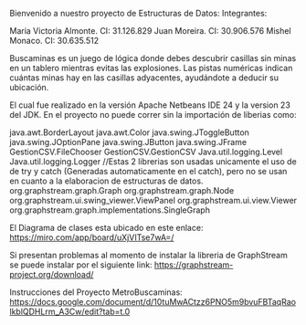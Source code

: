 Bienvenido a nuestro proyecto de Estructuras de Datos:
Integrantes:

Maria Victoria Almonte. CI: 31.126.829
Juan Moreira. CI: 30.906.576
Mishel Monaco. CI: 30.635.512

Buscaminas es un juego de lógica donde debes descubrir casillas sin minas en un tablero mientras evitas las explosiones. Las pistas numéricas indican cuántas minas hay en las casillas adyacentes, ayudándote a deducir su ubicación.

El cual fue realizado en la versión Apache Netbeans IDE 24 y la version 23 del JDK.
En el proyecto no puede correr sin la importación de liberias como: 

java.awt.BorderLayout
java.awt.Color
java.swing.JToggleButton
java.swing.JOptionPane
java.swing.JButton
java.swing.JFrame
GestionCSV.FileChooser
GestionCSV.GestionCSV
Java.util.logging.Level
Java.util.logging.Logger //Estas 2 librerias son usadas unicamente el uso de de try y catch (Generadas automaticamente en el catch), pero no se usan en cuanto a la elaboracion de estructuras de datos.
org.graphstream.graph.Graph
org.graphstream.graph.Node
org.graphstream.ui.swing_viewer.ViewPanel
org.graphstream.ui.view.Viewer
org.graphstream.graph.implementations.SingleGraph

El Diagrama de clases esta ubicado en este enlace: https://miro.com/app/board/uXjVITse7wA=/

Si presentan problemas al momento de instalar la libreria de GraphStream se puede instalar por el siguiente link: https://graphstream-project.org/download/

Instrucciones del Proyecto MetroBuscaminas: https://docs.google.com/document/d/10tuMwACtzz6PNO5m9bvuFBTaqRaolkblQDHLrm_A3Cw/edit?tab=t.0

